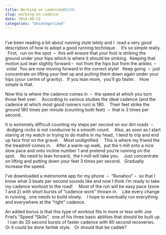 ```yaml
---
title: Working on cadence&#8230;
slug: working-on-cadence
date: 2014-08-21
categories: "Uncategorized"
---
```


<p><a href="https://lowlyj.files.wordpress.com/2014/08/girly-feet.jpg"><br/>
</a>I’ve been reading a bit about running style lately and I  read a very good description of how to adopt a good running technique .   It’s so simple really.   First,  run on the spot  –  this will ensure that your foot is striking the ground under your hips which is where it should be striking.  Keeping that motion just lean slightly forward –  not from the hips but from the ankles  –  voila!  You are now moving forward in the correct style!   Keep going  –  just concentrate on lifting your feet up and putting them down again under your hips (your centre of gravity).   If you lean more,  you’ll go faster.    How simple is that.</p>
<p>Now this is where the cadence comes in  –  the speed at which you turn those feet over.    According to various studies the ideal cadence (and the cadence at which most good runners run) is 180.    Their feet strike the ground 180 times per minute (counting both feet)  –  that is 3 times per second.</p>
<p>It is extremely difficult counting my steps per second on our dirt roads  –  dodging rocks is not conducive to a smooth count.    Also, as soon as I start staring at my watch or trying to do maths in my head,  I tend to trip and end up face first on the gravel.    Most undignified.    This is where my friend the the treadmill comes in.    After a warm-up walk,  put the t-mill onto a nice slow pace and onto incline number 1 and pretend you’re running on the spot.    No need to lean forward,  the t-mill will take you.    Just concentrate on lifting and putting down your feet 3 times per second.   Gradually increase the speed.</p>
<p>I’ve downloaded a metronome app for my phone  –  “Runahoo” –  so that I know what 3 beats per second sounds like and now I think I’m ready to take my cadence workout to the road!     Most of the run will be easy pace (zone 1 and 2) with short bursts of “cadence work” thrown in.    Like every change in running,  one needs to build slowly.    I hope to eventually run everything and everywhere at the “right” cadence.</p>
<p>An added bonus is that this type of workout fits in more or less with Joe Friel’s “Speed “Skills”,  one of his three basic abilities that should be built up.   I can do 20 second bursts of faster cadence with 80 second recoveries.   Or it could be done fartlek style.   Or should that be cadlek?</p>


